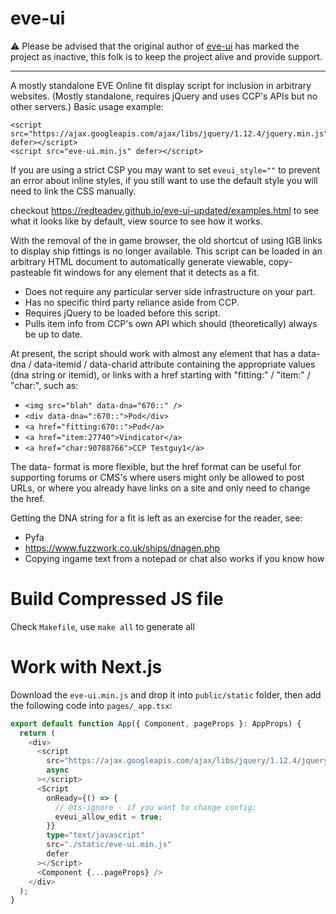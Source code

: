 # eve-ui

⚠️ Please be advised that the original author of [eve-ui](https://github.com/quiescens/eve-ui) has marked the project as inactive, this folk is to keep the project alive and provide support.

----


A mostly standalone EVE Online fit display script for inclusion in arbitrary websites.
(Mostly standalone, requires jQuery and uses CCP's APIs but no other servers.)
Basic usage example:
```
<script src="https://ajax.googleapis.com/ajax/libs/jquery/1.12.4/jquery.min.js" defer></script>
<script src="eve-ui.min.js" defer></script>
```

If you are using a strict CSP you may want to set `eveui_style=""` to prevent an error about inline styles, if you still want to use the default style you will need to link the CSS manually.

checkout https://redteadev.github.io/eve-ui-updated/examples.html to see what it looks like by default, view source to see how it works.

With the removal of the in game browser, the old shortcut of using IGB links to display ship fittings is no longer available. 
This script can be loaded in an arbitrary HTML document to automatically generate viewable, copy-pasteable fit windows for any element that it detects as a fit.

* Does not require any particular server side infrastructure on your part.
* Has no specific third party reliance aside from CCP.
* Requires jQuery to be loaded before this script.
* Pulls item info from CCP's own API which should (theoretically) always be up to date.

At present, the script should work with almost any element that has a data-dna / data-itemid / data-charid attribute containing the appropriate values (dna string or itemid), or links with a href starting with "fitting:" / "item:" / "char:", such as:
* `<img src="blah" data-dna="670::" />`
* `<div data-dna=":670::">Pod</div>`
* `<a href="fitting:670::">Pod</a>`
* `<a href="item:27740">Vindicator</a>`
* `<a href="char:90788766">CCP Testguy1</a>`

The data- format is more flexible, but the href format can be useful for supporting forums or CMS's where users might only be allowed to post URLs, or where you already have links on a site and only need to change the href.

Getting the DNA string for a fit is left as an exercise for the reader, see:
* Pyfa
* https://www.fuzzwork.co.uk/ships/dnagen.php
* Copying ingame text from a notepad or chat also works if you know how

# Build Compressed JS file

Check `Makefile`, use `make all` to generate all

# Work with Next.js

Download the `eve-ui.min.js` and drop it into `public/static` folder,
then add the following code into `pages/_app.tsx`:

```ts
export default function App({ Component, pageProps }: AppProps) {
  return (
    <div>
      <script
        src="https://ajax.googleapis.com/ajax/libs/jquery/1.12.4/jquery.min.js"
        async
      ></script>
      <Script
        onReady={() => {
          // @ts-ignore - if you want to change config:
          eveui_allow_edit = true;
        }}
        type="text/javascript"
        src="./static/eve-ui.min.js"
        defer
      ></Script>
      <Component {...pageProps} />
    </div>
  );
}


```